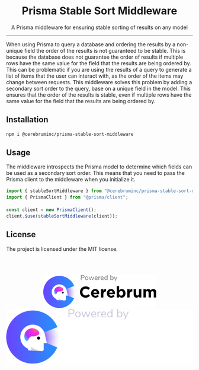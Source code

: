 <div align="center">
  <h1>Prisma Stable Sort Middleware</h1>

  <p>
    A Prisma middleware for ensuring stable sorting of results on any model
  </p>
</div>

<hr>

When using Prisma to query a database and ordering the results by a non-unique field the order of the results is not guaranteed to be stable. This is because the database does not guarantee the order of results if multiple rows have the same value for the field that the results are being ordered by.
This can be problematic if you are using the results of a query to generate a list of items that the user can interact with, as the order of the items may change between requests.
This middleware solves this problem by adding a secondary sort order to the query, base on a unique field in the model. This ensures that the order of the results is stable, even if multiple rows have the same value for the field that the results are being ordered by.

## Installation

```bash
npm i @cerebruminc/prisma-stable-sort-middleware
```

## Usage

The middleware introspects the Prisma model to determine which fields can be used as a secondary sort order. This means that you need to pass the Prisma client to the middleware when you initialize it.

```ts
import { stableSortMiddleware } from "@cerebruminc/prisma-stable-sort-middleware";
import { PrismaClient } from "@prisma/client";

const client = new PrismaClient();
client.$use(stableSortMiddleware(client));
```

## License

The project is licensed under the MIT license.

  <br>
  <br>

<div align="center">

![Cerebrum](./images/powered-by-cerebrum-lm.png#gh-light-mode-only)
![Cerebrum](./images/powered-by-cerebrum-dm.svg#gh-dark-mode-only)

</div>
